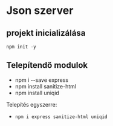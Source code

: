 # Json szerver

## projekt inicializálása
`npm init -y`

## Telepítendő modulok

- npm i --save express  
- npm install sanitize-html 
- npm install uniqid

Telepítés egyszerre:
- `npm i express sanitize-html uniqid`